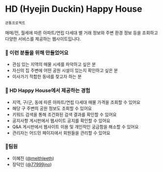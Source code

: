 # HD (Hyejin Duckin) Happy House

`관통프로젝트`

매매/전, 월세에 따른 아파트/연립 다세대 별 거래 정보와 주변 환경 정보 등을 조회하고 다양한 서비스를 제공하는 웹사이트입니다.

### 👀 이런 분들을 위해 만들었어요

- 관심 있는 지역의 매물 시세를 파악하고 싶은 분
- 자신의 집 주변에 어떤 공원 시설이 있는지 확인하고 싶은 분
- 이사가기 적합한 동네를 찾고자 하는 분

### 📣 HD Happy House에서 제공하는 경험

- 지역, 구/군, 동에 따른 아파트/연립 다세대 매물 가격을 조회할 수 있어요
- 해당 구 주변의 공원 정보도 조회할 수 있어요
- 키워드 검색을 통해 조건화된 검색 결과를 확인할 수 있어요
- 공지사항 게시판에서 웹사이트 공지를 확인할 수 있어요
- Q&A 게시판에서 웹사이트 이용 및 개인적인 궁금함을 해소할 수 있어요
- 관리자는 어드민 페이지에서 회원들을 관리할 수 있어요

### 💪팀원

- 이혜진 ([@melthleeth](https://lab.ssafy.com/melthleeth))
- 장덕인 ([@77999jno](https://lab.ssafy.com/77999jno))